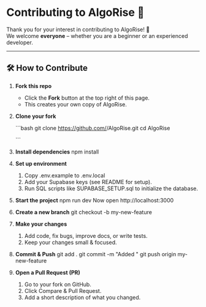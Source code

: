 # Contributing to AlgoRise 🎉

Thank you for your interest in contributing to AlgoRise! 🚀  
We welcome **everyone** – whether you are a beginner or an experienced developer.

---

## 🛠️ How to Contribute

1. **Fork this repo**
   - Click the **Fork** button at the top right of this page.
   - This creates your own copy of AlgoRise.

2. **Clone your fork**

   \`\`\`bash
   git clone https://github.com/<your-username>/AlgoRise.git
   cd AlgoRise

   \`\`\`

3. **Install dependencies**
   npm install

4. **Set up environment**
   1. Copy .env.example to .env.local
   2. Add your Supabase keys (see README for setup).
   3. Run SQL scripts like SUPABASE_SETUP.sql to initialize the database.

5. **Start the project**
   npm run dev
   Now open http://localhost:3000

6. **Create a new branch**
   git checkout -b my-new-feature

7. **Make your changes**
   1. Add code, fix bugs, improve docs, or write tests.
   2. Keep your changes small & focused.

8. **Commit & Push**
   git add .
   git commit -m "Added <your change here>"
   git push origin my-new-feature

9. **Open a Pull Request (PR)**
   1. Go to your fork on GitHub.
   2. Click Compare & Pull Request.
   3. Add a short description of what you changed.
